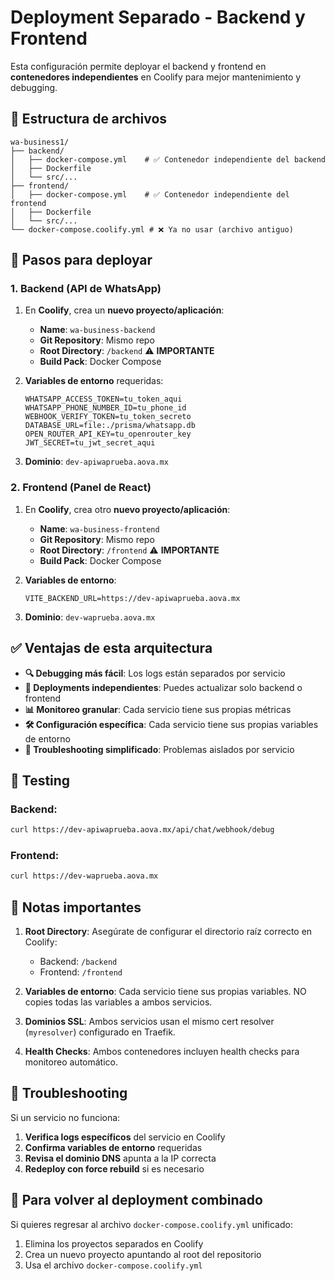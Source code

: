 # Deployment Separado - Backend y Frontend

Esta configuración permite deployar el backend y frontend en **contenedores independientes** en Coolify para mejor mantenimiento y debugging.

## 📁 Estructura de archivos

```
wa-business1/
├── backend/
│   ├── docker-compose.yml    # ✅ Contenedor independiente del backend
│   ├── Dockerfile
│   └── src/...
├── frontend/
│   ├── docker-compose.yml    # ✅ Contenedor independiente del frontend
│   ├── Dockerfile
│   └── src/...
└── docker-compose.coolify.yml # ❌ Ya no usar (archivo antiguo)
```

## 🚀 Pasos para deployar

### 1. **Backend (API de WhatsApp)**

1. En **Coolify**, crea un **nuevo proyecto/aplicación**:
   - **Name**: `wa-business-backend`
   - **Git Repository**: Mismo repo
   - **Root Directory**: `/backend` ⚠️ **IMPORTANTE**
   - **Build Pack**: Docker Compose

2. **Variables de entorno** requeridas:
   ```
   WHATSAPP_ACCESS_TOKEN=tu_token_aqui
   WHATSAPP_PHONE_NUMBER_ID=tu_phone_id
   WEBHOOK_VERIFY_TOKEN=tu_token_secreto
   DATABASE_URL=file:./prisma/whatsapp.db
   OPEN_ROUTER_API_KEY=tu_openrouter_key
   JWT_SECRET=tu_jwt_secret_aqui
   ```

3. **Dominio**: `dev-apiwaprueba.aova.mx`

### 2. **Frontend (Panel de React)**

1. En **Coolify**, crea otro **nuevo proyecto/aplicación**:
   - **Name**: `wa-business-frontend`
   - **Git Repository**: Mismo repo
   - **Root Directory**: `/frontend` ⚠️ **IMPORTANTE**
   - **Build Pack**: Docker Compose

2. **Variables de entorno**:
   ```
   VITE_BACKEND_URL=https://dev-apiwaprueba.aova.mx
   ```

3. **Dominio**: `dev-waprueba.aova.mx`

## ✅ Ventajas de esta arquitectura

- **🔍 Debugging más fácil**: Los logs están separados por servicio
- **🔄 Deployments independientes**: Puedes actualizar solo backend o frontend
- **📊 Monitoreo granular**: Cada servicio tiene sus propias métricas
- **🛠️ Configuración específica**: Cada servicio tiene sus propias variables de entorno
- **🚨 Troubleshooting simplificado**: Problemas aislados por servicio

## 🧪 Testing

### Backend:
```bash
curl https://dev-apiwaprueba.aova.mx/api/chat/webhook/debug
```

### Frontend:
```bash
curl https://dev-waprueba.aova.mx
```

## 📝 Notas importantes

1. **Root Directory**: Asegúrate de configurar el directorio raíz correcto en Coolify:
   - Backend: `/backend`
   - Frontend: `/frontend`

2. **Variables de entorno**: Cada servicio tiene sus propias variables. NO copies todas las variables a ambos servicios.

3. **Dominios SSL**: Ambos servicios usan el mismo cert resolver (`myresolver`) configurado en Traefik.

4. **Health Checks**: Ambos contenedores incluyen health checks para monitoreo automático.

## 🔧 Troubleshooting

Si un servicio no funciona:

1. **Verifica logs específicos** del servicio en Coolify
2. **Confirma variables de entorno** requeridas
3. **Revisa el dominio DNS** apunta a la IP correcta
4. **Redeploy con force rebuild** si es necesario

## 🔄 Para volver al deployment combinado

Si quieres regresar al archivo `docker-compose.coolify.yml` unificado:

1. Elimina los proyectos separados en Coolify
2. Crea un nuevo proyecto apuntando al root del repositorio
3. Usa el archivo `docker-compose.coolify.yml` 